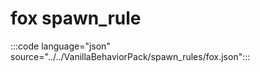 # fox spawn_rule

:::code language="json" source="../../VanillaBehaviorPack/spawn_rules/fox.json":::